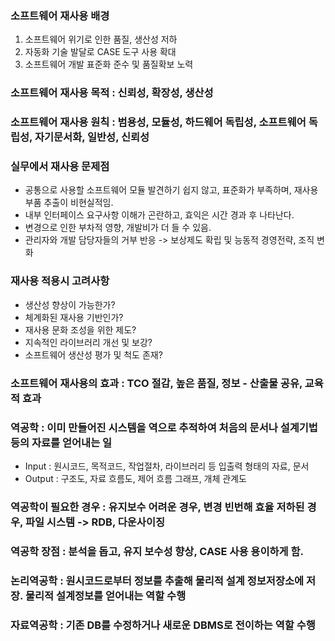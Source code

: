 ### 소프트웨어 재사용 배경
1. 소프트웨어 위기로 인한 품질, 생산성 저하
2. 자동화 기술 발달로 CASE 도구 사용 확대
3. 소프트웨어 개발 표준화 준수 및 품질확보 노력

### 소프트웨어 재사용 목적 : 신뢰성, 확장성, 생산성

### 소프트웨어 재사용 원칙 : 범용성, 모듈성, 하드웨어 독립성, 소프트웨어 독립성, 자기문서화, 일반성, 신뢰성

### 실무에서 재사용 문제점
- 공통으로 사용할 소프트웨어 모듈 발견하기 쉽지 않고, 표준화가 부족하며, 재사용 부품 추출이 비현실적임.
- 내부 인터페이스 요구사항 이해가 곤란하고, 효익은 시간 경과 후 나타난다.
- 변경으로 인한 부차적 영향, 개발비가 더 들 수 있음.
- 관리자와 개발 담당자들의 거부 반응 -> 보상제도 확립 및 능동적 경영전략, 조직 변화

### 재사용 적용시 고려사항
- 생산성 향상이 가능한가?
- 체계화된 재사용 기반인가?
- 재사용 문화 조성을 위한 제도?
- 지속적인 라이브러리 개선 및 보강?
- 소프트웨어 생산성 평가 및 척도 존재?

### 소프트웨어 재사용의 효과 : TCO 절감, 높은 품질, 정보 - 산출물 공유, 교육적 효과

### 역공학 : 이미 만들어진 시스템을 역으로 추적하여 처음의 문서나 설계기법 등의 자료를 얻어내는 일
- Input : 원시코드, 목적코드, 작업절차, 라이브러리 등 입출력 형태의 자료, 문서
- Output : 구조도, 자료 흐름도, 제어 흐름 그래프, 개체 관계도

### 역공학이 필요한 경우 : 유지보수 어려운 경우, 변경 빈번해 효율 저하된 경우, 파일 시스템 -> RDB, 다운사이징

### 역공학 장점 : 분석을 돕고, 유지 보수성 향상, CASE 사용 용이하게 함.

### 논리역공학 : 원시코드로부터 정보를 추출해 물리적 설계 정보저장소에 저장. 물리적 설계정보를 얻어내는 역할 수행

### 자료역공학 : 기존 DB를 수정하거나 새로운 DBMS로 전이하는 역할 수행

